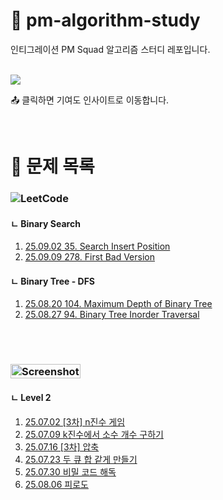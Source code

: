 # 📝 pm-algorithm-study

인티그레이션 PM Squad 알고리즘 스터디 레포입니다.  

<br/>

<a href="https://github.com/shinheylynn/pm-algorithm-study/graphs/contributors">
  <img src="https://contributors-img.web.app/image?repo=shinheylynn/pm-algorithm-study" />
</a>

📤 클릭하면 기여도 인사이트로 이동합니다.

<br/>

# 📁 문제 목록

### ![LeetCode](https://img.shields.io/badge/LeetCode-000000?style=for-the-badge&logo=LeetCode&logoColor=#d16c06)
#### ㄴ Binary Search
1. [25.09.02 35. Search Insert Position](./leetcode/Binary%20Search/25.09.03%2035.%20Search%20Insert%20Position/)
2. [25.09.09 278. First Bad Version](./leetcode/Binary%20Search/25.09.10%20278.%20First%20Bad%20Version/)

#### ㄴ Binary Tree - DFS

1. [25.08.20 104. Maximum Depth of Binary Tree](./leetcode/Binary%20Tree%20-%20DFS/25.08.20%20104.%20Maximum%20Depth%20of%20Binary%20Tree/)
2. [25.08.27 94. Binary Tree Inorder Traversal](/leetcode/Binary%20Tree%20-%20DFS/25.08.27%2094.%20Binary%20Tree%20Inorder%20Traversal/)

<br/>
<br/>

### <img width="112" height="23" alt="Screenshot 2025-08-19 at 10 09 42 PM" src="https://github.com/user-attachments/assets/f5f3aac5-7de8-4745-b57d-7335c02a88df" />
#### ㄴ Level 2

1. [25.07.02 [3차] n진수 게임](./programmers/lv2/25.07.02%20%5B3차%5D%20n진수%20게임/)
2. [25.07.09 k진수에서 소수 개수 구하기](./programmers/lv2/25.07.09%20k진수에서%20소수%20개수%20구하기/)
3. [25.07.16 [3차] 압축](./programmers/lv2/25.07.16%20%5B3차%5D%20압축/)
4. [25.07.23 두 큐 합 같게 만들기](./programmers/lv2/25.07.23%20두%20큐%20합%20같게%20만들기/)
5. [25.07.30 비밀 코드 해독](./programmers/lv2/25.07.30%20비밀%20코드%20해독/)
6. [25.08.06 피로도](./programmers/lv2/25.08.06%20피로도/)

<br/>
<br/>
